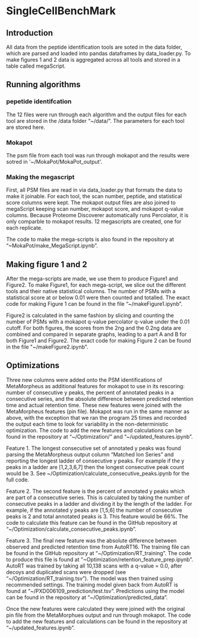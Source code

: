 # SingleCellBenchMark

## Introduction

All data from the peptide identification tools are soted in the data folder, which are parsed and loaded into pandas dataframes by data_loader.py. To make figures 1 and 2 data is aggregated across all tools and stored in a table called megaScript. 

## Running algorithms
### pepetide identifcation
The 12 files were run through each algorithm and the output files for each tool are stored in the /data folder  “~/data/”. The parameters for each tool are stored here. 
### Mokapot
The psm file from each tool was run through mokapot and the results were sotred in '~/MokaPot/MokaPot_output'.

### Making the megascript
First, all PSM files are read in via data_loader.py that formats the data to make it joinable. For each tool, the scan number, peptide, and statistical score columns were kept. The mokapot output files are also joined to megaScript keeping scan number, mokapot score, and mokapot q-value columns. Because Proteome Discoverer automatically runs Percolator, it is only comparble to mokapot results. 12 megascripts are created, one for each replicate. 

The code to make the mega-scripts is also found in the repository at “~MokaPot/make_MegaScript.ipynb”.

## Making figure 1 and 2
After the mega-scripts are made, we use them to produce Figure1 and Figure2. 
To make Figure1, for each mega-script, we slice out the different tools and their native statistical columns. The number of PSMs with a statistical score at or below 0.01 were then counted and totalled. The exact code for making Figure 1 can be found in the file “~/makeFigure1.ipynb”.

Figure2 is calculated in the same fashion by slicing and counting the number of PSMs with a mokapot q-value percolator q-value under the 0.01 cutoff. 
For both figures, the scores from the 2ng and the 0.2ng data are combined and compared in separate graphs, leading to a part A and B for both Figure1 and Figure2. 
The exact code for making Figure 2 can be found in the file "~/makeFigure2.ipynb". 

## Optimizations
Three new columns were added onto the PSM identifications of MetaMorpheus as additional features for mokapot to use in its rescoring: number of consecutive y peaks, the percent of annotated peaks in a consecutive series, and the absolute difference between predicted retention time and actual retention time. These new features were joined with the MetaMorpheus features (pin file). Mokapot was run in the same manner as above, with the exception that we ran the program 25 times and recorded the output each time to look for variability in the non-deterministic optimization. The code to add the new features and calculations can be found in the repository at “~/Optimization/” and “~/updated_features.ipynb”. 

Feature 1. The longest consecutive set of annotated y peaks was found parsing the MetaMorpheus output column “Matched Ion Series” and reporting the longest ladder of consecutive y peaks. For example if the y peaks in a ladder are [1,2,3,6,7] then the longest consecutive peak count would be 3. See ~/Optimization/calculate_consecutive_peaks.ipynb for the full code. 

Feature 2. The second feature is the percent of annotated y peaks which are part of a consecutive series. This is calculated by taking the number of consecutive peaks in a ladder and dividing it by the length of the ladder. For example, if the annotated y peaks are [1,5,6] the number of consecutive peaks is 2 and total annotated peaks is 3. This feature would be 66%. The code to calculate this feature can be found in the GitHub repository at “~/Optimization/calculate_consecutive_peaks.ipynb”. 

Feature 3. The final new feature was the absolute difference between observed and predicted retention time from AutoRT16. The training file can be found in the GitHub repository at “~/Optimization/RT_training”. The code to produce this file is found at "~Optimization/retention_feature_prep.ipynb". AutoRT was trained by taking all 10,138 scans with a q-value = 0.0, after decoys and duplicated scans were dropped (see “~/Optimization/RT_training.tsv”). The model was then trained using recommended settings. The training model given back from AutoRT is found at “~/PXD006109_prediction/test.tsv”. Predictions using the model can be found in the repository at “~/Optimization/predicted_data”. 

Once the new features were calculated they were joined with the original pin file from the MetaMorphues output and run through mokapot. The code to add the new features and calculations can be found in the repository at “~/updated_features.ipynb”. 



 
